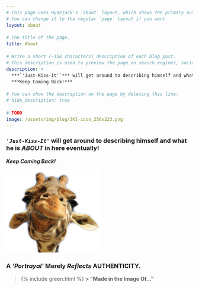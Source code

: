 ```yaml
---
# This page uses Hydejack's `about` layout, which shows the primary author's picture and about text at the top.
# You can change it to the regular `page` layout if you want.
layout: about

# The title of the page.
title: About

# Write a short (~150 characters) description of each blog post.
# This description is used to preview the page on search engines, social media, etc.
description: >
  ***`'Just-Kiss-It'`*** will get around to describing himself and what he is ***ABOUT*** in here eventually!
  ***Keep Coming Back!***

# You can show the description on the page by deleting this line:
# hide_description: true

# TODO
image: /assets/img/blog/JKI-icon_256x223.png
---
```


### ***`'Just-Kiss-It'`*** will get around to describing himself and what he is ***ABOUT*** in here eventually!
***Keep Coming Back!***

![JKI-icon_256x223.png](/assets/img/blog/JKI-icon_256x223.png)

### A *'Portrayal'* Merely ***Reflects*** AUTHENTICITY.
> {% include green.html %} **> "Made in the Image Of..."**
